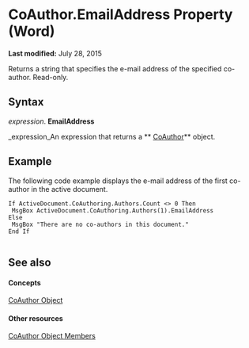 
# CoAuthor.EmailAddress Property (Word)

 **Last modified:** July 28, 2015

Returns a string that specifies the e-mail address of the specified co-author. Read-only.

## Syntax

 _expression_. **EmailAddress**

 _expression_An expression that returns a  ** [CoAuthor](d1b58eea-4570-ffd3-4c13-a74a998b079e.md)** object.


## Example

The following code example displays the e-mail address of the first co-author in the active document.


```
If ActiveDocument.CoAuthoring.Authors.Count <> 0 Then 
 MsgBox ActiveDocument.CoAuthoring.Authors(1).EmailAddress 
Else
 MsgBox "There are no co-authors in this document."
End If 
 

```


## See also


#### Concepts


 [CoAuthor Object](d1b58eea-4570-ffd3-4c13-a74a998b079e.md)
#### Other resources


 [CoAuthor Object Members](83a64910-37a1-82e5-dc0c-e4e15c21da86.md)

